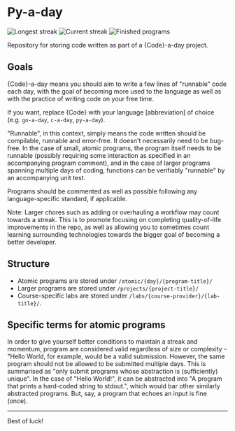 # Py-a-day

![Longest streak](https://img.shields.io/badge/Longest_streak-15-green)
![Current streak](https://img.shields.io/badge/Current_streak-15-green)
![Finished programs](https://img.shields.io/badge/Finished_programs-13-yellow)

Repository for storing code written as part of a {Code}-a-day project.

## Goals

{Code}-a-day means you should aim to write a few lines of "runnable" code each day, with the goal of becoming more used to the language as well as with the practice of writing code on your free time.

If you want, replace {Code} with your language [abbreviation] of choice (e.g. `go-a-day`, `c-a-day`, `py-a-day`).

"Runnable", in this context, simply means the code written should be compilable, runnable and error-free. It doesn't necessarily need to be bug-free. In the case of small, atomic programs, the program itself needs to be runnable (possibly requiring some interaction as specified in an accompanying program comment), and in the case of larger programs spanning multiple days of coding, functions can be verifiably "runnable" by an accompanying unit test.

Programs should be commented as well as possible following any language-specific standard, if applicable.

Note: Larger chores such as adding or overhauling a workflow may count towards a streak. This is to promote focusing on completing quality-of-life improvements in the repo, as well as allowing you to sometimes count learning surrounding technologies towards the bigger goal of becoming a better developer.

## Structure

- Atomic programs are stored under `/atomic/{day}/{program-title}/`
- Larger programs are stored under `/projects/{project-title}/`
- Course-specific labs are stored under `/labs/{course-provider}/{lab-title}/`.

## Specific terms for atomic programs

In order to give yourself better conditions to maintain a streak and momentum, program are considered valid regardless of size or complexity - "Hello World, for example, would be a valid submission. However, the same program should not be allowed to be submitted multiple days. This is summarised as "only submit programs whose abstraction is (sufficiently) unique". In the case of "Hello World!", it can be abstracted into "A program that prints a hard-coded string to stdout.", which would bar other similarly abstracted programs. But, say, a program that echoes an input is fine (once).

---

Best of luck!
